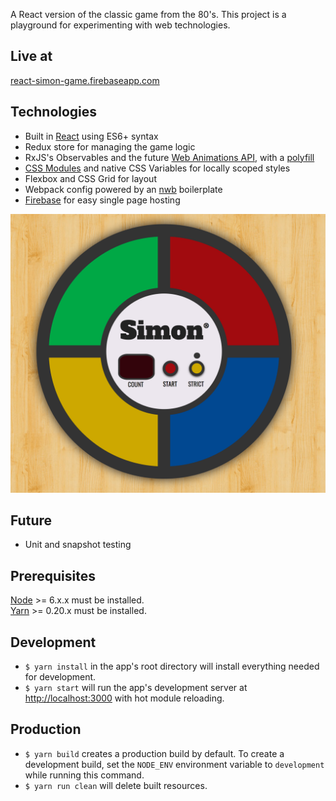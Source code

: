 A React version of the classic game from the 80's. This project is a playground for experimenting with web technologies.

## Live at
[react-simon-game.firebaseapp.com](https://react-simon-game.firebaseapp.com)

## Technologies
  * Built in [React] using ES6+ syntax
  * Redux store for managing the game logic
  * RxJS's Observables and the future [Web Animations API][web-animations-api], with a [polyfill][animations-polyfill]
  * [CSS Modules][css-modules] and native CSS Variables for locally scoped styles
  * Flexbox and CSS Grid for layout
  * Webpack config powered by an [nwb] boilerplate
  * [Firebase] for easy single page hosting

![Screenshot](/public/screenshot.png?raw=true)

## Future
  * Unit and snapshot testing

## Prerequisites
[Node] >= 6.x.x must be installed.
<br />
[Yarn] >= 0.20.x must be installed.

## Development
- `$ yarn install` in the app's root directory will install everything needed for development.
- `$ yarn start` will run the app's development server at <http://localhost:3000> with hot module reloading.

## Production
- `$ yarn build` creates a production build by default.
   To create a development build, set the `NODE_ENV` environment variable to `development` while running this command.
- `$ yarn run clean` will delete built resources.

[web-animations-api]: https://developer.mozilla.org/en-US/docs/Web/API/Web_Animations_API
[animations-polyfill]: https://github.com/web-animations/web-animations-js
[react]: https://github.com/facebook/react
[redux]: https://github.com/reactjs/redux
[mobx]: https://mobx.js.org/
[nwb]: https://github.com/insin/nwb
[firebase]: https://firebase.google.com/docs/reference/rest/database/
[css-modules]: https://github.com/css-modules/css-modules
[node]: http://nodejs.org/
[yarn]: http://yarnpkg.com/
